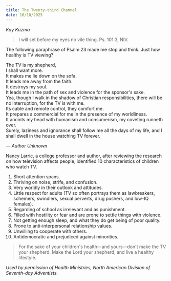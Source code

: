 ```yaml
---
title: The Twenty-third Channel
date: 16/10/2025
---
```


_Kay Kuzma_

> <p></p>
> I will set before my eyes no vile thing. Ps. 101:3, NIV.

The following paraphrase of Psalm 23 made me stop and think. Just how healthy is TV viewing?

The TV is my shepherd,\
I shall want more.\
It makes me lie down on the sofa.\
It leads me away from the faith.\
It destroys my soul.\
It leads me in the path of sex and violence for the sponsor's sake.\
Yea, though I walk in the shadow of Christian responsibilities, there will be no interruption, for the TV is with me.\
Its cable and remote control, they comfort me.\
It prepares a commercial for me in the presence of my worldliness.\
It anoints my head with humanism and consumerism, my coveting runneth over.\
Surely, laziness and ignorance shall follow me all the days of my life, and I shall dwell in the house watching TV forever.

_— Author Unknown_

Nancy Larric, a college professor and author, after reviewing the research on how television affects people, identified 10 characteristics of children who watch TV.

1. Short attention spans.
2. Thriving on noise, strife, and confusion.
3. Very worldly in their outlook and attitudes.
4. Little respect for adults (TV so often portrays them as lawbreakers, schemers, swindlers, sexual perverts, drug pushers, and low-IQ females).
5. Regarding of school as irrelevant and as punishment.
6. Filled with hostility or fear and are prone to settle things with violence.
7. Not getting enough sleep, and what they do get being of poor quality.
8. Prone to anti-interpersonal relationship values.
9. Unwilling to cooperate with others.
10. Antidemocratic and prejudiced against minorities.

> <callout></callout>
> For the sake of your children's health—and yours—don't make the TV your shepherd. Make the Lord your shepherd, and live a healthy lifestyle.

_Used by permission of Health Ministries, North American Division of Seventh-day Adventists._